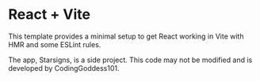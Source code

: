 # React + Vite
This template provides a minimal setup to get React working in Vite with HMR and some ESLint rules.

The app, Starsigns, is a side project. 
This code may not be modified and is developed by CodingGoddess101.
